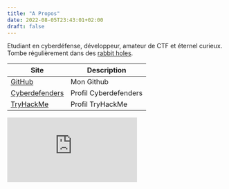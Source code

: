 ```yaml
---
title: "A Propos"
date: 2022-08-05T23:43:01+02:00
draft: false
---
```

Etudiant en cyberdéfense, développeur, amateur de CTF et éternel curieux.
Tombe régulièrement dans des [rabbit holes](https://en.wikipedia.org/wiki/Down_the_rabbit_hole#:~:text=%22Down%20the%20rabbit%20hole%22%20is,slowly%20entered%20the%20English%20vernacular.).

| Site | Description |
|------|-------------|
|[GitHub](https://github.com/nathan-out) | Mon Github |
|[Cyberdefenders](https://cyberdefenders.org/p/nathan.out)| Profil Cyberdefenders |
|[TryHackMe](https://tryhackme.com/p/nathan.out)| Profil TryHackMe |

<script src="https://cyberdefenders.org/p/nathan.out/badge"></script>
<iframe src="https://tryhackme.com/api/v2/badges/public-profile?userPublicId=772960" style='border:none;'></iframe>
